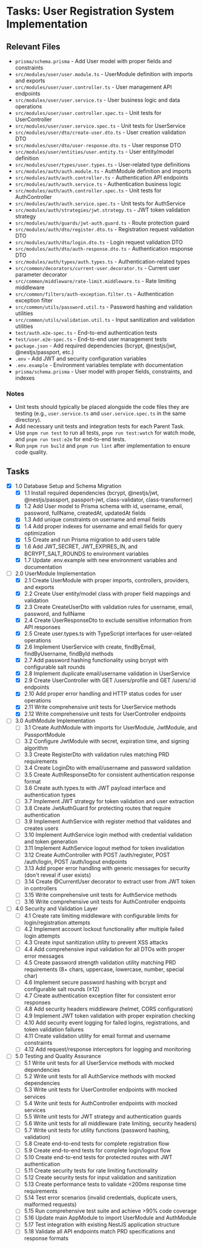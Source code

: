 # Tasks: User Registration System Implementation

## Relevant Files

- `prisma/schema.prisma` - Add User model with proper fields and constraints
- `src/modules/user/user.module.ts` - UserModule definition with imports and exports
- `src/modules/user/user.controller.ts` - User management API endpoints
- `src/modules/user/user.service.ts` - User business logic and data operations
- `src/modules/user/user.controller.spec.ts` - Unit tests for UserController
- `src/modules/user/user.service.spec.ts` - Unit tests for UserService
- `src/modules/user/dto/create-user.dto.ts` - User creation validation DTO
- `src/modules/user/dto/user-response.dto.ts` - User response DTO
- `src/modules/user/entities/user.entity.ts` - User entity/model definition
- `src/modules/user/types/user.types.ts` - User-related type definitions
- `src/modules/auth/auth.module.ts` - AuthModule definition and imports
- `src/modules/auth/auth.controller.ts` - Authentication API endpoints
- `src/modules/auth/auth.service.ts` - Authentication business logic
- `src/modules/auth/auth.controller.spec.ts` - Unit tests for AuthController
- `src/modules/auth/auth.service.spec.ts` - Unit tests for AuthService
- `src/modules/auth/strategies/jwt.strategy.ts` - JWT token validation strategy
- `src/modules/auth/guards/jwt-auth.guard.ts` - Route protection guard
- `src/modules/auth/dto/register.dto.ts` - Registration request validation DTO
- `src/modules/auth/dto/login.dto.ts` - Login request validation DTO
- `src/modules/auth/dto/auth-response.dto.ts` - Authentication response DTO
- `src/modules/auth/types/auth.types.ts` - Authentication-related types
- `src/common/decorators/current-user.decorator.ts` - Current user parameter decorator
- `src/common/middleware/rate-limit.middleware.ts` - Rate limiting middleware
- `src/common/filters/auth-exception.filter.ts` - Authentication exception filter
- `src/common/utils/password.util.ts` - Password hashing and validation utilities
- `src/common/utils/validation.util.ts` - Input sanitization and validation utilities
- `test/auth.e2e-spec.ts` - End-to-end authentication tests
- `test/user.e2e-spec.ts` - End-to-end user management tests
- `package.json` - Add required dependencies (bcrypt, @nestjs/jwt, @nestjs/passport, etc.)
- `.env` - Add JWT and security configuration variables
- `.env.example` - Environment variables template with documentation
- `prisma/schema.prisma` - User model with proper fields, constraints, and indexes

### Notes

- Unit tests should typically be placed alongside the code files they are testing (e.g., `user.service.ts` and `user.service.spec.ts` in the same directory).
- Add necessary unit tests and integration tests for each Parent Task.
- Use `pnpm run test` to run all tests, `pnpm run test:watch` for watch mode, and `pnpm run test:e2e` for end-to-end tests.
- Run `pnpm run build` and `pnpm run lint` after implementation to ensure code quality.

## Tasks

- [x] 1.0 Database Setup and Schema Migration
  - [x] 1.1 Install required dependencies (bcrypt, @nestjs/jwt, @nestjs/passport, passport-jwt, class-validator, class-transformer)
  - [x] 1.2 Add User model to Prisma schema with id, username, email, password, fullName, createdAt, updatedAt fields
  - [x] 1.3 Add unique constraints on username and email fields
  - [x] 1.4 Add proper indexes for username and email fields for query optimization
  - [x] 1.5 Create and run Prisma migration to add users table
  - [x] 1.6 Add JWT_SECRET, JWT_EXPIRES_IN, and BCRYPT_SALT_ROUNDS to environment variables
  - [x] 1.7 Update .env.example with new environment variables and documentation

- [ ] 2.0 UserModule Implementation
  - [x] 2.1 Create UserModule with proper imports, controllers, providers, and exports
  - [x] 2.2 Create User entity/model class with proper field mappings and validation
  - [x] 2.3 Create CreateUserDto with validation rules for username, email, password, and fullName
  - [x] 2.4 Create UserResponseDto to exclude sensitive information from API responses
  - [x] 2.5 Create user.types.ts with TypeScript interfaces for user-related operations
  - [x] 2.6 Implement UserService with create, findByEmail, findByUsername, findById methods
  - [x] 2.7 Add password hashing functionality using bcrypt with configurable salt rounds
  - [x] 2.8 Implement duplicate email/username validation in UserService
  - [x] 2.9 Create UserController with GET /users/profile and GET /users/:id endpoints
  - [x] 2.10 Add proper error handling and HTTP status codes for user operations
  - [x] 2.11 Write comprehensive unit tests for UserService methods
  - [x] 2.12 Write comprehensive unit tests for UserController endpoints

- [ ] 3.0 AuthModule Implementation
  - [ ] 3.1 Create AuthModule with imports for UserModule, JwtModule, and PassportModule
  - [ ] 3.2 Configure JwtModule with secret, expiration time, and signing algorithm
  - [ ] 3.3 Create RegisterDto with validation rules matching PRD requirements
  - [ ] 3.4 Create LoginDto with email/username and password validation
  - [ ] 3.5 Create AuthResponseDto for consistent authentication response format
  - [ ] 3.6 Create auth.types.ts with JWT payload interface and authentication types
  - [ ] 3.7 Implement JWT strategy for token validation and user extraction
  - [ ] 3.8 Create JwtAuthGuard for protecting routes that require authentication
  - [ ] 3.9 Implement AuthService with register method that validates and creates users
  - [ ] 3.10 Implement AuthService login method with credential validation and token generation
  - [ ] 3.11 Implement AuthService logout method for token invalidation
  - [ ] 3.12 Create AuthController with POST /auth/register, POST /auth/login, POST /auth/logout endpoints
  - [ ] 3.13 Add proper error handling with generic messages for security (don't reveal if user exists)
  - [ ] 3.14 Create @CurrentUser decorator to extract user from JWT token in controllers
  - [ ] 3.15 Write comprehensive unit tests for AuthService methods
  - [ ] 3.16 Write comprehensive unit tests for AuthController endpoints

- [ ] 4.0 Security and Validation Layer
  - [ ] 4.1 Create rate limiting middleware with configurable limits for login/registration attempts
  - [ ] 4.2 Implement account lockout functionality after multiple failed login attempts
  - [ ] 4.3 Create input sanitization utility to prevent XSS attacks
  - [ ] 4.4 Add comprehensive input validation for all DTOs with proper error messages
  - [ ] 4.5 Create password strength validation utility matching PRD requirements (8+ chars, uppercase, lowercase, number, special char)
  - [ ] 4.6 Implement secure password hashing with bcrypt and configurable salt rounds (≥12)
  - [ ] 4.7 Create authentication exception filter for consistent error responses
  - [ ] 4.8 Add security headers middleware (helmet, CORS configuration)
  - [ ] 4.9 Implement JWT token validation with proper expiration checking
  - [ ] 4.10 Add security event logging for failed logins, registrations, and token validation failures
  - [ ] 4.11 Create validation utility for email format and username constraints
  - [ ] 4.12 Add request/response interceptors for logging and monitoring

- [ ] 5.0 Testing and Quality Assurance
  - [ ] 5.1 Write unit tests for all UserService methods with mocked dependencies
  - [ ] 5.2 Write unit tests for all AuthService methods with mocked dependencies
  - [ ] 5.3 Write unit tests for UserController endpoints with mocked services
  - [ ] 5.4 Write unit tests for AuthController endpoints with mocked services
  - [ ] 5.5 Write unit tests for JWT strategy and authentication guards
  - [ ] 5.6 Write unit tests for all middleware (rate limiting, security headers)
  - [ ] 5.7 Write unit tests for utility functions (password hashing, validation)
  - [ ] 5.8 Create end-to-end tests for complete registration flow
  - [ ] 5.9 Create end-to-end tests for complete login/logout flow
  - [ ] 5.10 Create end-to-end tests for protected routes with JWT authentication
  - [ ] 5.11 Create security tests for rate limiting functionality
  - [ ] 5.12 Create security tests for input validation and sanitization
  - [ ] 5.13 Create performance tests to validate <200ms response time requirements
  - [ ] 5.14 Test error scenarios (invalid credentials, duplicate users, malformed requests)
  - [ ] 5.15 Run comprehensive test suite and achieve >90% code coverage
  - [ ] 5.16 Update main AppModule to import UserModule and AuthModule
  - [ ] 5.17 Test integration with existing NestJS application structure
  - [ ] 5.18 Validate all API endpoints match PRD specifications and response formats